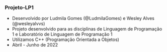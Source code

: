 ### Projeto-LP1
 - Desenvolvido por Ludmila Gomes (@LudmilaGomes) e Wesley Alves (@wesleyalvvs)
 - Projeto desenvolvido para as disciplinas de Linguagem de Programação 1 e Laboratório de Linguagem de Programação 1
 - Utilizamos C++ (Programação Orientada a Objetos)
 - Abril - Junho de 2022
